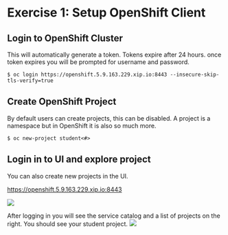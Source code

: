 # Exercise 1: Setup OpenShift Client

## Login to OpenShift Cluster
This will automatically generate a token. Tokens expire after 24 hours. once token expires you will be prompted for username and password.

```
$ oc login https://openshift.5.9.163.229.xip.io:8443 --insecure-skip-tls-verify=true
```

## Create OpenShift Project
By default users can create projects, this can be disabled. A project is a namespace but in OpenShift it is also so much more.

```
$ oc new-project student<#>
```

## Login in to UI and explore project
You can also create new projects in the UI.

https://openshift.5.9.163.229.xip.io:8443

![](images/okd_login.PNG)


After logging in you will see the service catalog and a list of projects on the right. You should see your student project.
![](images/okd_catalog_project.PNG)
